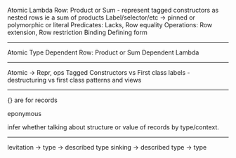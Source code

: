Atomic
Lambda
Row: Product or Sum - represent tagged constructors as nested rows ie a sum of products
Label/selector/etc -> pinned or polymorphic or literal
Predicates: Lacks, Row equality
Operations: Row extension, Row restriction
Binding
Defining form

---

Atomic Type
Dependent Row: Product or Sum
Dependent Lambda

---

Atomic -> Repr, ops
Tagged Constructors vs First class labels - destructuring vs first class patterns and views

---

{} are for records

eponymous

infer whether talking about structure or value of records by type/context.

---

levitation -> type -> described type
sinking -> described type -> type
